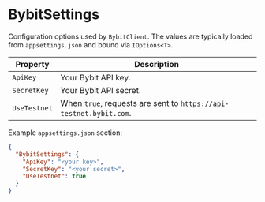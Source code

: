 # BybitSettings

Configuration options used by `BybitClient`. The values are typically loaded from `appsettings.json` and bound via `IOptions<T>`.

| Property   | Description                              |
|------------|------------------------------------------|
| `ApiKey`   | Your Bybit API key.                      |
| `SecretKey`| Your Bybit API secret.                   |
| `UseTestnet` | When `true`, requests are sent to `https://api-testnet.bybit.com`. |

Example `appsettings.json` section:
```json
{
  "BybitSettings": {
    "ApiKey": "<your key>",
    "SecretKey": "<your secret>",
    "UseTestnet": true
  }
}
```
